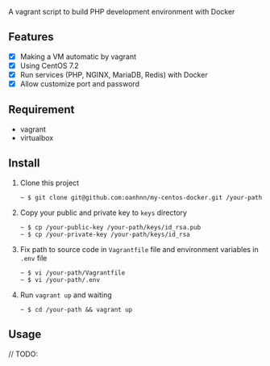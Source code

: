 A vagrant script to build PHP development environment with Docker

Features
---

- [x] Making a VM automatic by vagrant
- [x] Using CentOS 7.2
- [x] Run services (PHP, NGINX, MariaDB, Redis) with Docker
- [x] Allow customize port and password

Requirement
---

- vagrant
- virtualbox

Install
---

1. Clone this project

   ```
   ~ $ git clone git@github.com:oanhnn/my-centos-docker.git /your-path
   ```

2. Copy your public and private key to `keys` directory

   ```
   ~ $ cp /your-public-key /your-path/keys/id_rsa.pub
   ~ $ cp /your-private-key /your-path/keys/id_rsa
   ```

3. Fix path to source code in `Vagrantfile` file and environment variables in `.env` file

   ```
   ~ $ vi /your-path/Vagrantfile
   ~ $ vi /your-path/.env
   ```

4. Run `vagrant up` and waiting

   ```
   ~ $ cd /your-path && vagrant up
   ```

Usage
---
// TODO:
